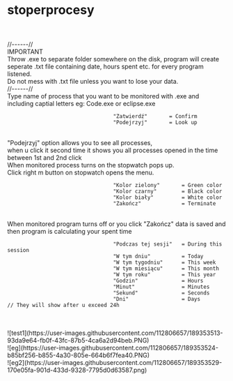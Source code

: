 # stoperprocesy
<br>
<br> //------//
<br> IMPORTANT
<br> Throw .exe to separate folder somewhere on the disk, program will create seperate .txt file containing date, hours spent etc. for every program listened.
<br> Do not mess with .txt file unless you want to lose your data.
<br> //------//
<br> Type name of process that you want to be monitored with .exe and including captial letters eg: Code.exe or eclipse.exe 

                                      "Zatwierdź"       = Confirm
                                      "Podejrzyj"       = Look up
                                                        
<br> "Podejrzyj" option allows you to see all processes,
<br> when u click it second time it shows you all processes opened in the time between 1st and 2nd click
<br> When monitored process turns on the stopwatch pops up.
<br> Click right m button on stopwatch opens the menu.

                                      "Kolor zielony"       = Green color
                                      "Kolor czarny"        = Black color 
                                      "Kolor biały"         = White color
                                      "Zakończ"             = Terminate
                                                        
<br> When monitored program turns off or you click "Zakończ" data is saved and then program is calculating your spent time

                                      "Podczas tej sesji"   = During this session
                                      "W tym dniu"          = Today
                                      "W tym tygodniu"      = This week
                                      "W tym miesiącu"      = This month
                                      "W tym roku"          = This year
                                      "Godzin"              = Hours
                                      "Minut"               = Minutes
                                      "Sekund"              = Seconds
                                      "Dni"                 = Days       // They will show after u exceed 24h
                                                        
                                                        
                                                        
                                                        
<br>
<br>![test1](https://user-images.githubusercontent.com/112806657/189353513-93da9e64-fb0f-43fc-87b5-4ca6a2d94beb.PNG)
<br>![eg](https://user-images.githubusercontent.com/112806657/189353524-b85bf256-b855-4a30-805e-664b6f7fea40.PNG)
<br>![eg2](https://user-images.githubusercontent.com/112806657/189353529-170e05fa-901d-433d-9328-7795d0d63587.png)
